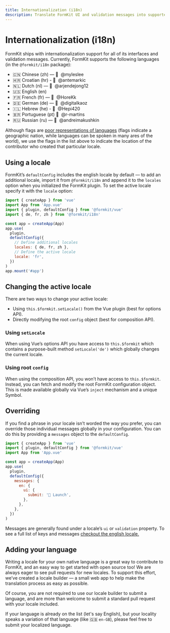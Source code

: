 ```yaml
---
title: Internationalization (i18n)
description: Translate FormKit UI and validation messages into supported languages — or provide your own.
---
```


# Internationalization (i18n)

FormKit ships with internationalization support for all of its interfaces and validation messages. Currently, FormKit supports the following languages (in the `@formkit/i18n` package):

- 🇨🇳 Chinese (zh) — 🙏 &nbsp;@myleslee
- 🇭🇷 Croatian (hr) - 🙏 &nbsp;@antemarkic
- 🇳🇱 Dutch (nl) — 🙏 &nbsp;@arjendejong12
- 🇺🇸 English (en)
- 🇫🇷 French (fr) — 🙏 &nbsp;@HoreKk
- 🇩🇪 German (de) — 🙏 &nbsp;@digitalkaoz
- 🇮🇱 Hebrew (he) - 🙏 &nbsp;@Hepi420
- 🇧🇷 Portuguese (pt) 🙏 &nbsp;@r-martins
- 🇷🇺 Russian (ru) — 🙏 &nbsp;@andreimakushkin

Although flags are <a href="http://www.flagsarenotlanguages.com/blog/why-flags-do-not-represent-language/">poor representations of languages</a> (flags indicate a geographic nation, while languages can be spoken in many ares of the world), we use the flags in the list above to indicate the location of the contributor who created that particular locale.

<cta href="https://i18n.formkit.com" type="ghost" label="Help others who speak your language!
" button="Contribute a locale"></cta>

## Using a locale

FormKit’s `defaultConfig` includes the english locale by default — to add an additional locale, import it from `@formkit/i18n` and append it to the `locales` option when you initialized the FormKit plugin. To set the active locale specify it with the `locale` option:

```js
import { createApp } from 'vue'
import App from 'App.vue'
import { plugin, defaultConfig } from '@formkit/vue'
import { de, fr, zh } from '@formkit/i18n'

const app = createApp(App)
app.use(
  plugin,
  defaultConfig({
    // Define additional locales
    locales: { de, fr, zh },
    // Define the active locale
    locale: 'fr',
  })
)
app.mount('#app')
```

## Changing the active locale

There are two ways to change your active locale:

- Using `this.$formkit.setLocale()` from the Vue plugin (best for options API).
- Directly modifying the root `config` object (best for composition API).

### Using `setLocale`

When using Vue’s options API you have access to `this.$formkit` which contains a purpose-built method `setLocale('de')` which globally changes the current locale.

<example
  name="Changing locale example"
  :file="[
    '/_content/examples/locale-change/locale-change.vue',
    '/_content/examples/locale-change/formkit.config.js'
  ]">
</example>

### Using root `config`

When using the composition API, you won’t have access to `this.$formkit`. Instead, you can fetch and modify the root FormKit configuration object. This is made available globally via Vue’s `inject` mechanism and a unique Symbol.

<example
  name="Changing locale via config"
  :file="[
    '/_content/examples/locale-change-config/locale-change-config.vue',
    '/_content/examples/locale-change-config/formkit.config.js'
  ]">
</example>

## Overriding

If you find a phrase in your locale isn’t worded the way you prefer, you can override those individual messages globally in your configuration. You can do this by providing a `messages` object to the `defaultConfig`.

```js
import { createApp } from 'vue'
import { plugin, defaultConfig } from '@formkit/vue'
import App from 'App.vue'

const app = createApp(App)
app.use(
  plugin,
  defaultConfig({
    messages: {
      en: {
        ui: {
          submit: '🚀 Launch',
        },
      },
    },
  })
)
```

<callout type="tip" label="Message keys">
Messages are generally found under a locale’s <code>ui</code> or <code>validation</code> property. To see a full list of keys and messages <a href="https://github.com/formkit/formkit/blob/master/packages/i18n/src/locales/en.ts">checkout the english locale.</a>
</callout>

## Adding your language

Writing a locale for your own native language is a great way to contribute to FormKit, and an easy way to get started with open source too! We are always eager to see pull requests for new locales. To support this effort, we’ve created a locale builder — a small web app to help make the translation process as easy as possible.

<cta href="https://i18n.formkit.com" label="Help others who speak your language!" button="Contribute a locale"></cta>

Of course, you are not required to use our locale builder to submit a language, and are more than welcome to submit a standard pull request with your locale included.

<callout type="info" label="Localization">
If your language is already on the list (let's say English), but your locality speaks a variation of that language (like 🇬🇧 <code>en-GB</code>), please feel free to submit your localized language.
</callout>
